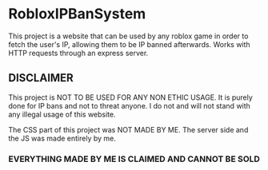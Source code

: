 # RobloxIPBanSystem
This project is a website that can be used by any roblox game in order to fetch the user's IP, allowing them to be IP banned afterwards. Works with HTTP requests through an express server.

## DISCLAIMER

This project is NOT TO BE USED FOR ANY NON ETHIC USAGE. It is purely done for IP bans and not to threat anyone. I do not and will not stand with any illegal usage of this website.


The CSS part of this project was NOT MADE BY ME. The server side and the JS was made entirely by me.


### EVERYTHING MADE BY ME IS CLAIMED AND CANNOT BE SOLD
